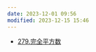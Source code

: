 ```yaml
---
date: 2023-12-01 09:56
modified: 2023-12-15 15:46
---
```

- [279.完全平方数](https://leetcode.cn/problems/perfect-squares/)
